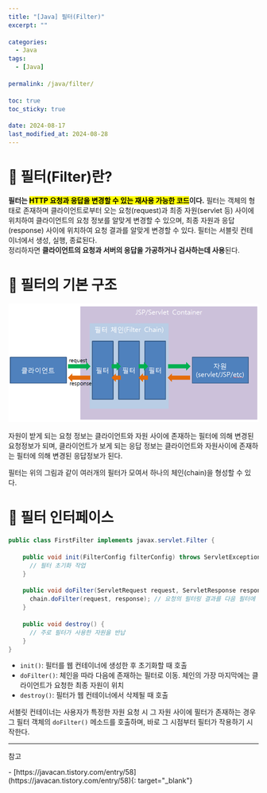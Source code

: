 ```yaml
---
title: "[Java] 필터(Filter)"
excerpt: ""

categories:
  - Java
tags:
  - [Java]

permalink: /java/filter/

toc: true
toc_sticky: true

date: 2024-08-17
last_modified_at: 2024-08-28
---
```

# 🚿 필터(Filter)란?
<strong>필터는 <mark>HTTP 요청과 응답을 변경할 수 있는 재사용 가능한 코드</mark>이다.</strong> 필터는 객체의 형태로 존재하며 클라이언트로부터 오는 요청(request)과 최종 자원(servlet 등) 사이에 위치하여 클라이언트의 요청 정보를 알맞게 변경할 수 있으며, 최종 자원과 응답(response) 사이에 위치하여 요청 결과를 알맞게 변경할 수 있다. 필터는 서블릿 컨테이너에서 생성, 실행, 종료된다.  
정리하자면 **클라이언트의 요청과 서버의 응답을 가공하거나 검사하는데 사용**된다.

# 📐 필터의 기본 구조
![filter chain](/assets/images/posts_img/spring/filter/filterchain.jpg)

자원이 받게 되는 요청 정보는 클라이언트와 자원 사이에 존재하는 필터에 의해 변경된 요청정보가 되며, 클라이언트가 보게 되는 응답 정보는 클라이언트와 자원사이에 존재하는 필터에 의해 변경된 응답정보가 된다. 

필터는 위의 그림과 같이 여러개의 필터가 모여서 하나의 체인(chain)을 형성할 수 있다.

# 🍥 필터 인터페이스
```java
public class FirstFilter implements javax.servlet.Filter {

    public void init(FilterConfig filterConfig) throws ServletException {
      // 필터 초기화 작업
    }
    
    public void doFilter(ServletRequest request, ServletResponse response, FilterChain chain) throws IOException, ServletException {
      chain.doFilter(request, response); // 요청의 필터링 결과를 다음 필터에 전달    
    }
    
    public void destroy() {
      // 주로 필터가 사용한 자원을 반납
    }
}
```
- `init()`: 필터를 웹 컨테이너에 생성한 후 초기화할 때 호출
- `doFilter()`: 체인을 따라 다음에 존재하는 필터로 이동. 체인의 가장 마지막에는 클라이언트가 요청한 최종 자원이 위치
- `destroy()`: 필터가 웹 컨테이너에서 삭제될 때 호출

서블릿 컨테이너는 사용자가 특정한 자원 요청 시 그 자원 사이에 필터가 존재하는 경우 그 필터 객체의 `doFilter()` 메소드를 호출하며, 바로 그 시점부터 필터가 작용하기 시작한다.

---

<p class="ref">참고</p>
- [https://javacan.tistory.com/entry/58](https://javacan.tistory.com/entry/58){: target="_blank"}
